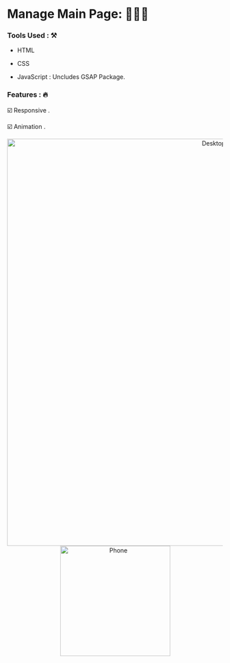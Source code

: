 # Manage Main Page:  👨🏻‍💻  

### Tools Used : ⚒️
- HTML
  
- CSS
  
- JavaScript : Uncludes GSAP Package.

### Features : 🔥

☑️ Responsive .

☑️ Animation .


<p align="center">
  <img width="949" alt="Desktop" src="https://github.com/moadhamousti/Manage/assets/118165767/441cee80-07a5-460f-b5c4-d3e408389b73">
  <img width="257" alt="Phone" src="https://github.com/moadhamousti/Manage/assets/118165767/0ffc5f76-ff65-43a7-8bc9-cbc51470a22b">
</p>

